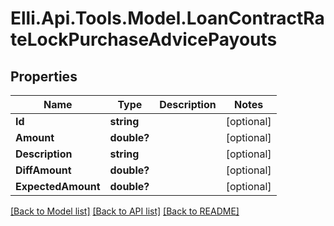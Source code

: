 # Elli.Api.Tools.Model.LoanContractRateLockPurchaseAdvicePayouts
## Properties

Name | Type | Description | Notes
------------ | ------------- | ------------- | -------------
**Id** | **string** |  | [optional] 
**Amount** | **double?** |  | [optional] 
**Description** | **string** |  | [optional] 
**DiffAmount** | **double?** |  | [optional] 
**ExpectedAmount** | **double?** |  | [optional] 

[[Back to Model list]](../README.md#documentation-for-models) [[Back to API list]](../README.md#documentation-for-api-endpoints) [[Back to README]](../README.md)

